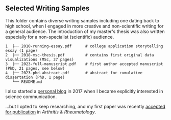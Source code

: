 ## Selected Writing Samples 

This folder contains diverse writing samples including one dating back to high school, when I engaged in more creative and non-scientific writing for a general audience. The introduction of my master's thesis was also written especially for a non-specialist (scientific) audience. 

```
1  ├── 2010-running-essay.pdf      # college application storytelling essay (1 page)
2  ├── 2018-msc-thesis.pdf         # contains first original data visualizations (MSc, 37 pages)
3  ├── 2023-full-manuscript.pdf    # first author accepted manuscript (PhD, 21 pages, see below)
4  ├── 2023-phd-abstract.pdf       # abstract for cumulative dissertation (PhD, 1 page)
   └── README.md
```

I also started a [personal blog](http://www.masteringheidelberg.wordpress.com) in 2017 when I became explicitly interested in science communication.

...but I opted to keep researching, and my first paper was recently [accepted for publication](https://acrjournals.onlinelibrary.wiley.com/doi/10.1002/art.42658) in _Arthritis & Rheumatology_. 
